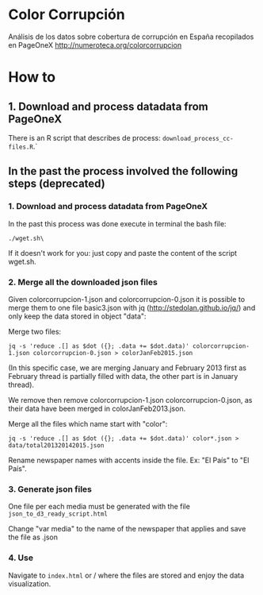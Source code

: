 # Color Corrupción
Análisis de los datos sobre cobertura de corrupción en España recopilados en PageOneX
http://numeroteca.org/colorcorrupcion

# How to

## 1. Download and process datadata from PageOneX

There is an R script that describes de process: `download_process_cc-files.R`.`

## In the past the process involved the following steps (deprecated)

### 1. Download and process datadata from PageOneX

In the past this process was done execute in terminal the bash file:

`./wget.sh\`

If it doesn't work for you: just copy and paste the content of the script wget.sh.
  
### 2. Merge all the downloaded json files

Given colorcorrupcion-1.json and colorcorrupcion-0.json it is possible to merge them to one file basic3.json with jq (http://stedolan.github.io/jq/) and only keep the data stored in object "data":

Merge two files:

`jq -s 'reduce .[] as $dot ({}; .data += $dot.data)' colorcorrupcion-1.json colorcorrupcion-0.json > colorJanFeb2015.json`

(In this specific case, we are merging January and February 2013 first as February thread is partially filled with data, the other part is in January thread).  

We remove then remove colorcorrupcion-1.json colorcorrupcion-0.json, as their data have been merged in colorJanFeb2013.json.
  
Merge all the files which name start with "color":

`jq -s 'reduce .[] as $dot ({}; .data += $dot.data)' color*.json > data/total201320142015.json`
  
Rename newspaper names with accents inside the file. Ex: "El País" to "El País".

###  3. Generate json files

One file per each media must be generated with the file `json_to_d3_ready_script.html`

Change "var media" to the name of the newspaper that applies and save the file as .json

###  4. Use

Navigate to `index.html` or / where the files are stored and enjoy the data visualization.
